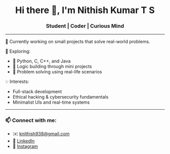 <h1 align="center">Hi there 👋, I'm Nithish Kumar T S</h1>
<h3 align="center">Student | Coder | Curious Mind</h3>

---

🌱 Currently working on small projects that solve real-world problems.

🔧 Exploring:
- 🔹 Python, C, C++, and Java
- 🔹 Logic building through mini projects
- 🔹 Problem solving using real-life scenarios

💡 Interests:
- Full-stack development
- Ethical hacking & cybersecurity fundamentals
- Minimalist UIs and real-time systems

---

### 📫 Connect with me:
- ✉️ knithish938@gmail.com
- 🔗 [LinkedIn](https://www.linkedin.com/in/nithish-kumar-349942325/)
- 📸 [Instagram](https://www.instagram.com/nithishx_o/)


